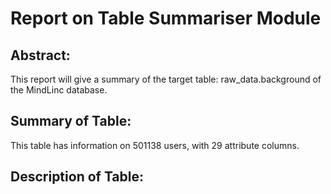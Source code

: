 
# Report on Table Summariser Module
## Abstract:
This report will give a summary of the target table: raw_data.background of the MindLinc database.
## Summary of Table:
This table has information on 501138 users, with 29 attribute columns.
## Description of Table:
        